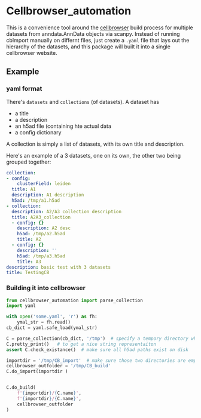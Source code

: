 # Cellbrowser_automation

This is a convenience tool around the [cellbrowser](https://github.com/maximilianh/cellBrowser) build process for multiple datasets from anndata.AnnData objects via scanpy.
Instead of running cbImport manually on differnt files, just create a `.yaml` file that lays out the hierarchy of the datasets, and this package will built it into a single cellbrowser website.

## Example
### yaml format
There's `datasets` and `collections` (of datasets).
A dataset has
- a title
- a description
- an h5ad file (containing hte actual data
- a config dictionary

A collection is simply a list of datasets, with its own title and description.

Here's an example of a 3 datasets, one on its own, the other two being grouped together:
```yaml
collection:
- config:
    clusterField: leiden
  title: A1
  description: A1 description
  h5ad: /tmp/a1.h5ad
- collection:
  description: A2/A3 collection description
  title: A2A3_collection
  - config: {}
    description: A2 desc
    h5ad: /tmp/a2.h5ad
    title: A2
  - config: {}
    description: ''
    h5ad: /tmp/a3.h5ad
    title: A3
description: basic test with 3 datasets
title: TestingCB
```

### Building it into cellbrowser
```python
from cellbrowser_automation import parse_collection
import yaml

with open('some.yaml', 'r') as fh:
    ymal_str = fh.read()
cb_dict = yaml.safe_load(ymal_str)

C = parse_collection(cb_dict, '/tmp')  # specify a tempory directory where cellbrowser stores intermediate results
C.pretty_print()   # to get a nice string representaiton
assert C.check_existance()  # make sure all h5ad paths exist on disk

importdir = '/tmp/CB_import'  # make sure those two directories are empty, cellbrowser gets thrown off by old results
cellbrowser_outfolder = '/tmp/CB_build'
C.do_import(importdir )


C.do_build(
    f'{importdir}/{C.name}',
    f'{importdir}/{C.name}',
    cellbrowser_outfolder
)
```
